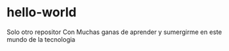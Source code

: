 # hello-world
Solo otro repositor
Con Muchas ganas de aprender y sumergirme en este mundo de la tecnologia
